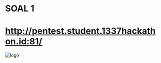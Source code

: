# SOAL 1
# http://pentest.student.1337hackathon.id:81/

![logo](https://lh3.googleusercontent.com/drive-viewer/AJc5JmRa7ywavvGkdAK5WatUiLGnnsE4f1vUYCxTED2J0rtt3yPD3Kp5yfVFh9J58I1C-Fs8lIxuoec=w1365-h638)
